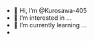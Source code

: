 - 👋 Hi, I’m @Kurosawa-405
- 👀 I’m interested in ...
- 🌱 I’m currently learning ...
-

<!---
Kurosawa-405/Kurosawa-405 is a ✨ special ✨ repository because its `README.md` (this file) appears on your GitHub profile.
You can click the Preview link to take a look at your changes.
--->
